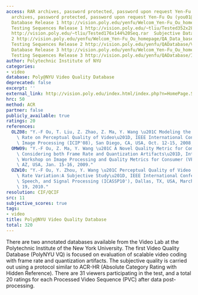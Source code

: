 ```yaml
---
access: RAR archives, password protected, password upon request Yen-Fu Ou (you01@students.poly.edu)RAR
  archives, password protected, password upon request Yen-Fu Ou (you01@students.poly.edu)  Subjective
  Database Release 1 http://vision.poly.edu/yenfu/Welcom_Yen-Fu_Ou_homepage/QA_Data_base_files/CIF_QCIF_score_20090505.rar
  Testing Sequences Release 1 http://vision.poly.edu/~tliu/Tested352x288%20Seq.rar
  http://vision.poly.edu/~tliu/Tested176x144%20Seq.rar  Subjective Database Release
  2 http://vision.poly.edu/yenfu/Welcom_Yen-Fu_Ou_homepage/QA_Data_base_files/temporal_quantization_score_20090505.rar
  Testing Sequences Release 2 http://vision.poly.edu/yenfu/QADatabase/VPQM09_seqs  Subjective
  Database Release 3 http://vision.poly.edu/yenfu/Welcom_Yen-Fu_Ou_homepage/QA_Data_base_files/ICASSP10_datasets.rar
  Testing Sequences Release 3 http://vision.poly.edu/yenfu/QADatabase/ICASSP10_seqs
author: Polytechnic Institute of NYU
categories:
- video
database: Poly@NYU Video Quality Database
deprecated: false
excerpt: ''
external_link: http://vision.poly.edu/index.html/index.php?n=HomePage.ScalableVideoQualityWithFrameRateAndQuantizationArtifacts
hrc: 50
method: ACR
partner: false
publicly_available: true
ratings: 20
references:
  OLZ08: "Y.-F Ou, T. Liu, Z. Zhao, Z. Ma, Y. Wang \u201C Modeling the Impact of Frame\
    \ Rate on Perceptual Quality of Video\u201D, IEEE International Conference on\
    \ Image Processing (ICIP'08), San Diego, CA, USA, Oct. 12-15, 2008, pp. 689-692."
  OMW09: "Y.-F Ou, Z. Ma, Y. Wang \u201C A Novel Quality Metric for Compressed Video\
    \ Considering both Frame Rate and Quantization Artifacts\u201D, International\
    \ Workshop on Image Processing and Quality Metrics for Consumer (VPQM'08), Scottsdale,\
    \ AZ, USA, Jan. 15-16, 2009."
  OZW10: "Y.-F Ou, Y. Zhou, Y. Wang \u201C Perceptual Quality of Video with Frame\
    \ Rate Variation:A Subjective Study\u201D, IEEE International Conference on Acoustics,\
    \ Speech, and Signal Processing (ICASSP10'), Dallas, TX, USA, March 14 \u2013\
    \ 19, 2010."
resolution: CIF/QCIF
src: 11
subjective_scores: true
tags:
- video
title: Poly@NYU Video Quality Database
total: 320
---
```


There are two annotated databases available from the Video Lab at the Polytechnic Institute of the New York University. The first Video Quality Database (PolyNYU VQ) is focused on evaluation of scalable video coding with frame rate and quantization artifacts. The subjective quality is carried out using a protocol similar to ACR-HR (Absolute Category Rating with Hidden Reference). There are 31 viewers participating in the test, and a total 20 ratings for each Processed Video Sequence (PVC) after data post-processing.